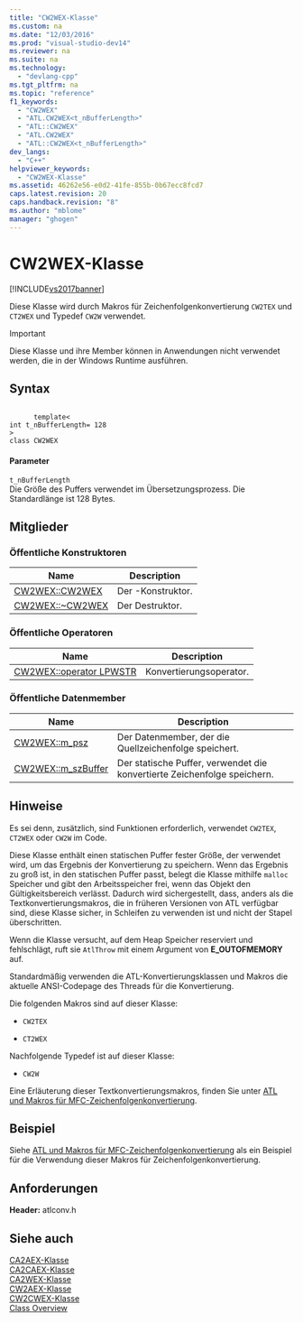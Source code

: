 ```yaml
---
title: "CW2WEX-Klasse"
ms.custom: na
ms.date: "12/03/2016"
ms.prod: "visual-studio-dev14"
ms.reviewer: na
ms.suite: na
ms.technology: 
  - "devlang-cpp"
ms.tgt_pltfrm: na
ms.topic: "reference"
f1_keywords: 
  - "CW2WEX"
  - "ATL.CW2WEX<t_nBufferLength>"
  - "ATL::CW2WEX"
  - "ATL.CW2WEX"
  - "ATL::CW2WEX<t_nBufferLength>"
dev_langs: 
  - "C++"
helpviewer_keywords: 
  - "CW2WEX-Klasse"
ms.assetid: 46262e56-e0d2-41fe-855b-0b67ecc8fcd7
caps.latest.revision: 20
caps.handback.revision: "8"
ms.author: "mblome"
manager: "ghogen"
---
```

# CW2WEX-Klasse
[!INCLUDE[vs2017banner](../../assembler/inline/includes/vs2017banner.md)]

Diese Klasse wird durch Makros für Zeichenfolgenkonvertierung `CW2TEX` und `CT2WEX` und Typedef `CW2W` verwendet.  
  
> [!IMPORTANT]
>  Diese Klasse und ihre Member können in Anwendungen nicht verwendet werden, die in der Windows Runtime ausführen.  
  
## Syntax  
  
```  
  
      template<  
int t_nBufferLength= 128  
>  
class CW2WEX  
```  
  
#### Parameter  
 `t_nBufferLength`  
 Die Größe des Puffers verwendet im Übersetzungsprozess.  Die Standardlänge ist 128 Bytes.  
  
## Mitglieder  
  
### Öffentliche Konstruktoren  
  
|Name|Description|  
|----------|-----------------|  
|[CW2WEX::CW2WEX](../Topic/CW2WEX::CW2WEX.md)|Der \-Konstruktor.|  
|[CW2WEX::~CW2WEX](../Topic/CW2WEX::~CW2WEX.md)|Der Destruktor.|  
  
### Öffentliche Operatoren  
  
|Name|Description|  
|----------|-----------------|  
|[CW2WEX::operator LPWSTR](../Topic/CW2WEX::operator%20LPWSTR.md)|Konvertierungsoperator.|  
  
### Öffentliche Datenmember  
  
|Name|Description|  
|----------|-----------------|  
|[CW2WEX::m\_psz](../Topic/CW2WEX::m_psz.md)|Der Datenmember, der die Quellzeichenfolge speichert.|  
|[CW2WEX::m\_szBuffer](../Topic/CW2WEX::m_szBuffer.md)|Der statische Puffer, verwendet die konvertierte Zeichenfolge speichern.|  
  
## Hinweise  
 Es sei denn, zusätzlich, sind Funktionen erforderlich, verwendet `CW2TEX`, `CT2WEX` oder `CW2W` im Code.  
  
 Diese Klasse enthält einen statischen Puffer fester Größe, der verwendet wird, um das Ergebnis der Konvertierung zu speichern.  Wenn das Ergebnis zu groß ist, in den statischen Puffer passt, belegt die Klasse mithilfe `malloc` Speicher und gibt den Arbeitsspeicher frei, wenn das Objekt den Gültigkeitsbereich verlässt.  Dadurch wird sichergestellt, dass, anders als die Textkonvertierungsmakros, die in früheren Versionen von ATL verfügbar sind, diese Klasse sicher, in Schleifen zu verwenden ist und nicht der Stapel überschritten.  
  
 Wenn die Klasse versucht, auf dem Heap Speicher reserviert und fehlschlägt, ruft sie `AtlThrow` mit einem Argument von **E\_OUTOFMEMORY** auf.  
  
 Standardmäßig verwenden die ATL\-Konvertierungsklassen und Makros die aktuelle ANSI\-Codepage des Threads für die Konvertierung.  
  
 Die folgenden Makros sind auf dieser Klasse:  
  
-   `CW2TEX`  
  
-   `CT2WEX`  
  
 Nachfolgende Typedef ist auf dieser Klasse:  
  
-   `CW2W`  
  
 Eine Erläuterung dieser Textkonvertierungsmakros, finden Sie unter [ATL und Makros für MFC\-Zeichenfolgenkonvertierung](../Topic/ATL%20and%20MFC%20String%20Conversion%20Macros.md).  
  
## Beispiel  
 Siehe [ATL und Makros für MFC\-Zeichenfolgenkonvertierung](../Topic/ATL%20and%20MFC%20String%20Conversion%20Macros.md) als ein Beispiel für die Verwendung dieser Makros für Zeichenfolgenkonvertierung.  
  
## Anforderungen  
 **Header:** atlconv.h  
  
## Siehe auch  
 [CA2AEX\-Klasse](../../atl/reference/ca2aex-class.md)   
 [CA2CAEX\-Klasse](../../atl/reference/ca2caex-class.md)   
 [CA2WEX\-Klasse](../../atl/reference/ca2wex-class.md)   
 [CW2AEX\-Klasse](../../atl/reference/cw2aex-class.md)   
 [CW2CWEX\-Klasse](../../atl/reference/cw2cwex-class.md)   
 [Class Overview](../../atl/atl-class-overview.md)
